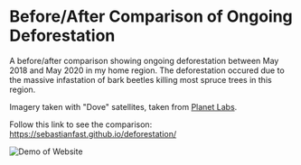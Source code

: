# Before/After Comparison of Ongoing Deforestation

A before/after comparison showing ongoing deforestation between May 2018 and May 2020 in my home region. The deforestation occured due to the massive infastation of bark beetles killing most spruce trees in this region.

Imagery taken with "Dove" satellites, taken from [Planet Labs](https://www.planet.com/).

Follow this link to see the comparison: https://sebastianfast.github.io/deforestation/

![Demo of Website](https://github.com/sebastianfast/deforestation/blob/master/public/github/demo.png)

